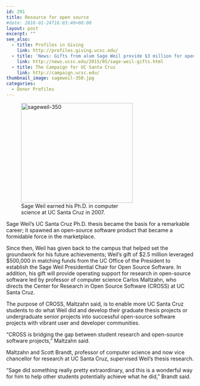 ```yaml
---
id: 291
title: Resource for open source
#date: 2016-01-24T16:03:40+00:00
layout: post
excerpt: ""
see_also:
  - title: Profiles in Giving
    link: http://profiles.giving.ucsc.edu/
  - title: 'News: Gifts from alum Sage Weil provide $3 million for open source research at UC Santa Cruz'
    link: http://news.ucsc.edu/2015/05/sage-weil-gifts.html
  - title: The Campaign for UC Santa Cruz
    link: http://campaign.ucsc.edu/
thumbnail_image: sageweil-350.jpg
categories:
  - Donor Profiles
---
```

<figure id="attachment_292" style="width: 300px" class="wp-caption alignright"><img class="size-medium wp-image-292" src="http://live-ucsc-giving.pantheonsite.io/wp-content/uploads/2017/08/sageweil-350-300x268.jpg" alt="sageweil-350" width="300" height="268" srcset="https://ucsc-giving.lndo.site/wp-content/uploads/2017/08/sageweil-350-300x268.jpg 300w, https://ucsc-giving.lndo.site/wp-content/uploads/2017/08/sageweil-350.jpg 350w" sizes="(max-width: 300px) 100vw, 300px" /><figcaption class="wp-caption-text">Sage Weil earned his Ph.D. in computer science at UC Santa Cruz in 2007.</figcaption></figure> 

Sage Weil’s UC Santa Cruz Ph.D. thesis became the basis for a remarkable career; it spawned an open-source software product that became a formidable force in the marketplace.

Since then, Weil has given back to the campus that helped set the groundwork for his future achievements; Weil’s gift of $2.5 million leveraged $500,000 in matching funds from the UC Office of the President to establish the Sage Weil Presidential Chair for Open Source Software. In addition, his gift will provide operating support for research in open-source software led by professor of computer science Carlos Maltzahn, who directs the Center for Research in Open Source Software (CROSS) at UC Santa Cruz.

The purpose of CROSS, Maltzahn said, is to enable more UC Santa Cruz students to do what Weil did and develop their graduate thesis projects or undergraduate senior projects into successful open-source software projects with vibrant user and developer communities.

“CROSS is bridging the gap between student research and open-source software projects,” Maltzahn said.

Maltzahn and Scott Brandt, professor of computer science and now vice chancellor for research at UC Santa Cruz, supervised Weil’s thesis research.

“Sage did something really pretty extraordinary, and this is a wonderful way for him to help other students potentially achieve what he did,” Brandt said.
